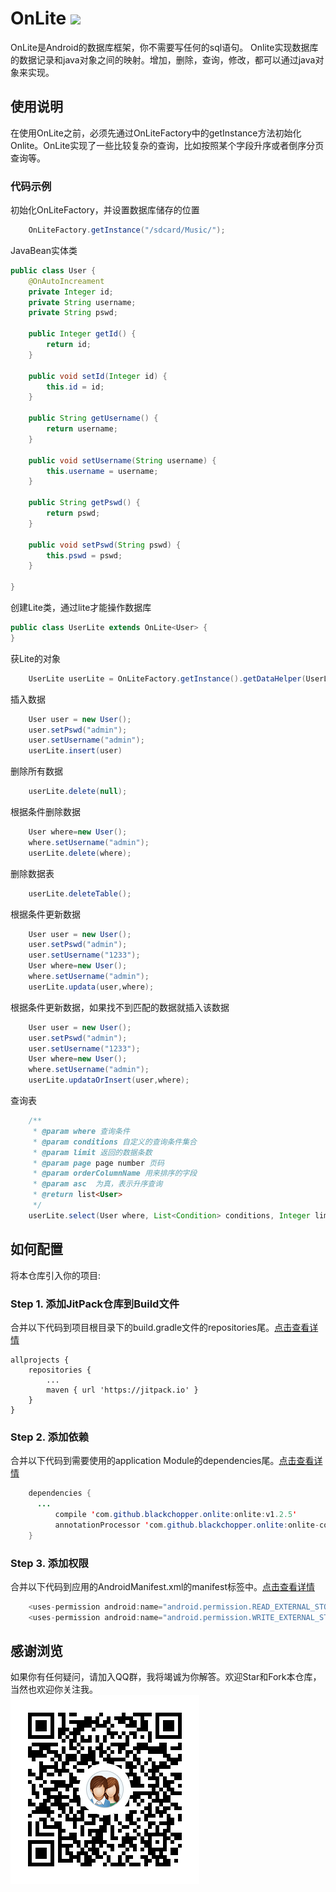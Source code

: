 # OnLite  [![](https://jitpack.io/v/blackchopper/onlite.svg)](https://jitpack.io/#blackchopper/onlite)
OnLite是Android的数据库框架，你不需要写任何的sql语句。 Onlite实现数据库的数据记录和java对象之间的映射。增加，删除，查询，修改，都可以通过java对象来实现。
## 使用说明
在使用OnLite之前，必须先通过OnLiteFactory中的getInstance方法初始化Onlite。OnLite实现了一些比较复杂的查询，比如按照某个字段升序或者倒序分页查询等。
### 代码示例
初始化OnLiteFactory，并设置数据库储存的位置
```Java
    OnLiteFactory.getInstance("/sdcard/Music/");
```
JavaBean实体类
```Java
public class User {
    @OnAutoIncreament
    private Integer id;
    private String username;
    private String pswd;

    public Integer getId() {
        return id;
    }

    public void setId(Integer id) {
        this.id = id;
    }

    public String getUsername() {
        return username;
    }

    public void setUsername(String username) {
        this.username = username;
    }

    public String getPswd() {
        return pswd;
    }

    public void setPswd(String pswd) {
        this.pswd = pswd;
    }

}
```
创建Lite类，通过lite才能操作数据库
```Java
public class UserLite extends OnLite<User> {
}
```
获Lite的对象
```Java
    UserLite userLite = OnLiteFactory.getInstance().getDataHelper(UserLite.class, User.class);
```
插入数据
```Java
    User user = new User();
    user.setPswd("admin");
    user.setUsername("admin");
    userLite.insert(user)
```
删除所有数据
```Java
    userLite.delete(null);
```
根据条件删除数据
```Java
	User where=new User();
	where.setUsername("admin");
	userLite.delete(where);
```
删除数据表
```Java
    userLite.deleteTable();
```
根据条件更新数据
```Java
    User user = new User();
    user.setPswd("admin");
    user.setUsername("1233");
    User where=new User();
    where.setUsername("admin");
    userLite.updata(user,where);
```
根据条件更新数据，如果找不到匹配的数据就插入该数据
```Java
    User user = new User();
    user.setPswd("admin");
    user.setUsername("1233");
    User where=new User();
    where.setUsername("admin");
    userLite.updataOrInsert(user,where);
```
查询表
```Java
    /**
     * @param where 查询条件
     * @param conditions 自定义的查询条件集合 
     * @param limit 返回的数据条数 
     * @param page page number 页码
     * @param orderColumnName 用来排序的字段 
     * @param asc  为真，表示升序查询
     * @return list<User>
     */
    userLite.select(User where, List<Condition> conditions, Integer limit, Integer page, String orderColumnName, Boolean asc);
```
## 如何配置
将本仓库引入你的项目:
### Step 1. 添加JitPack仓库到Build文件
合并以下代码到项目根目录下的build.gradle文件的repositories尾。[点击查看详情](https://github.com/blackchopper/CarouselBanner/blob/master/root_build.gradle.png)

	allprojects {
		repositories {
			...
			maven { url 'https://jitpack.io' }
		}
	}

### Step 2. 添加依赖
合并以下代码到需要使用的application Module的dependencies尾。[点击查看详情](https://github.com/blackchopper/CarouselBanner/blob/master/application_build.gradle.png)
```Java
	dependencies {
	  ...
          compile 'com.github.blackchopper.onlite:onlite:v1.2.5'
          annotationProcessor 'com.github.blackchopper.onlite:onlite-compiler:v1.2.5'
	}
```
### Step 3. 添加权限
合并以下代码到应用的AndroidManifest.xml的manifest标签中。[点击查看详情](https://github.com/blackchopper/OnHttp/blob/master/androimanifest.png)
```Java
    <uses-permission android:name="android.permission.READ_EXTERNAL_STORAGE" />
    <uses-permission android:name="android.permission.WRITE_EXTERNAL_STORAGE" />
```
## 感谢浏览
如果你有任何疑问，请加入QQ群，我将竭诚为你解答。欢迎Star和Fork本仓库，当然也欢迎你关注我。
<br>
![Image Text](https://github.com/blackchopper/CarouselBanner/blob/master/qq_group.png)
